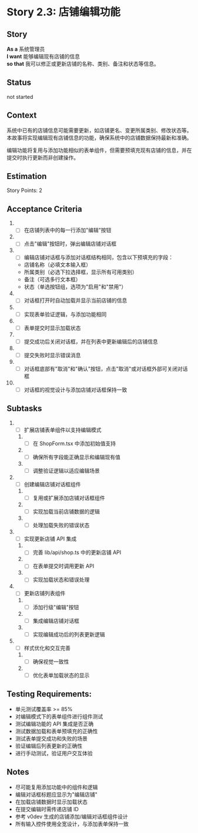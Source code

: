# Story 2.3: 店铺编辑功能

## Story

**As a** 系统管理员  
**I want** 能够编辑现有店铺的信息  
**so that** 我可以修正或更新店铺的名称、类别、备注和状态等信息。

## Status

not started

## Context

系统中已有的店铺信息可能需要更新，如店铺更名、变更所属类别、修改状态等。本故事将实现编辑现有店铺信息的功能，确保系统中的店铺数据保持最新和准确。

编辑功能将复用与添加功能相似的表单组件，但需要预填充现有店铺的信息，并在提交时执行更新而非创建操作。

## Estimation

Story Points: 2

## Acceptance Criteria

1. - [ ] 在店铺列表中的每一行添加"编辑"按钮
2. - [ ] 点击"编辑"按钮时，弹出编辑店铺对话框
3. - [ ] 编辑店铺对话框与添加对话框结构相同，包含以下预填充的字段：
   - 店铺名称（必填文本输入框）
   - 所属类别（必选下拉选择框，显示所有可用类别）
   - 备注（可选多行文本框）
   - 状态（单选按钮组，选项为"启用"和"禁用"）
4. - [ ] 对话框打开时自动加载并显示当前店铺的信息
5. - [ ] 实现表单验证逻辑，与添加功能相同
6. - [ ] 表单提交时显示加载状态
7. - [ ] 提交成功后关闭对话框，并在列表中更新编辑后的店铺信息
8. - [ ] 提交失败时显示错误消息
9. - [ ] 对话框底部有"取消"和"确认"按钮，点击"取消"或对话框外部可关闭对话框
10. - [ ] 对话框的视觉设计与添加店铺对话框保持一致

## Subtasks

1. - [ ] 扩展店铺表单组件以支持编辑模式
   1. - [ ] 在 ShopForm.tsx 中添加初始值支持
   2. - [ ] 确保所有字段能正确显示和编辑现有值
   3. - [ ] 调整验证逻辑以适应编辑场景
2. - [ ] 创建编辑店铺对话框组件
   1. - [ ] 复用或扩展添加店铺对话框组件
   2. - [ ] 实现加载当前店铺数据的逻辑
   3. - [ ] 处理加载失败的错误状态
3. - [ ] 实现更新店铺 API 集成
   1. - [ ] 完善 lib/api/shop.ts 中的更新店铺 API
   2. - [ ] 在表单提交时调用更新 API
   3. - [ ] 实现加载状态和错误处理
4. - [ ] 更新店铺列表组件
   1. - [ ] 添加行级"编辑"按钮
   2. - [ ] 集成编辑店铺对话框
   3. - [ ] 实现编辑成功后的列表更新逻辑
5. - [ ] 样式优化和交互完善
   1. - [ ] 确保视觉一致性
   2. - [ ] 优化表单加载状态的显示

## Testing Requirements:

- 单元测试覆盖率 >= 85%
- 对编辑模式下的表单组件进行组件测试
- 测试编辑功能的 API 集成是否正确
- 测试数据加载和表单预填充的正确性
- 测试表单提交成功和失败的场景
- 验证编辑后列表更新的正确性
- 进行手动测试，验证用户交互体验

## Notes

- 尽可能复用添加功能中的组件和逻辑
- 编辑对话框标题应显示为"编辑店铺"
- 在加载店铺数据时显示加载状态
- 在提交编辑时需传递店铺 ID
- 参考 v0dev 生成的店铺添加/编辑对话框组件设计
- 所有输入控件使用全宽设计，与添加表单保持一致
